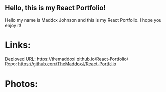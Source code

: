 ## Hello, this is my React Portfolio!<br>

Hello my name is Maddox Johnson and this is my React Portfolio. I hope you enjoy it!

# Links: <br>
Deployed URL: https://themaddoxj.github.io/React-Portfolio/  <br>
Repo: https://github.com/TheMaddoxJ/React-Portfolio <br>

# Photos: <br>



